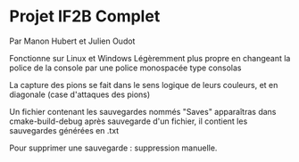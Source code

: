 # Projet IF2B Complet

Par Manon Hubert et Julien Oudot


Fonctionne sur Linux et Windows
Légèremment plus propre en changeant la police de la console par une police monospacée type consolas

La capture des pions se fait dans le sens logique de leurs couleurs, et en diagonale (case d'attaques des pions)

Un fichier contenant les sauvegardes nommés "Saves" apparaîtras dans cmake-build-debug après sauvegarde d'un fichier, il contient les sauvegardes générées en .txt

Pour supprimer une sauvegarde : suppression manuelle.
